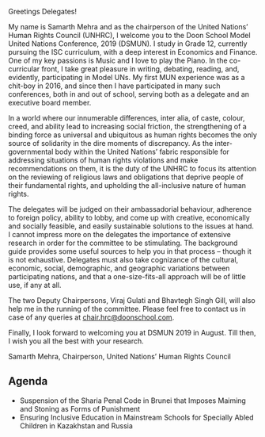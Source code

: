 Greetings Delegates!

My name is Samarth Mehra and as the chairperson of the United Nations’ Human Rights Council (UNHRC), I welcome you to the Doon School Model United Nations Conference, 2019 (DSMUN). I study in Grade 12, currently pursuing the ISC curriculum, with a deep interest in Economics and Finance. One of my key passions is Music and I love to play the Piano. In the co-curricular front, I take great pleasure in writing, debating, reading, and, evidently, participating in Model UNs. My first MUN experience was as a chit-boy in 2016, and since then I have participated in many such conferences, both in and out of school, serving both as a delegate and an executive board member.

In a world where our innumerable differences, inter alia, of caste, colour, creed, and ability lead to increasing social friction, the strengthening of a binding force as universal and ubiquitous as human rights becomes the only source of solidarity in the dire moments of discrepancy. As the inter-governmental body within the United Nations’ fabric responsible for addressing situations of human rights violations and make recommendations on them, it is the duty of the UNHRC to focus its attention on the reviewing of religious laws and obligations that deprive people of their fundamental rights, and upholding the all-inclusive nature of human rights.

The delegates will be judged on their ambassadorial behaviour, adherence to foreign policy, ability to lobby, and come up with creative, economically and socially feasible, and easily sustainable solutions to the issues at hand. I cannot impress more on the delegates the importance of extensive research in order for the committee to be stimulating. The background guide provides some useful sources to help you in that process – though it is not exhaustive. Delegates must also take cognizance of the cultural, economic, social, demographic, and geographic variations between participating nations, and that a one-size-fits-all approach will be of little use, if any at all.

The two Deputy Chairpersons, Viraj Gulati and Bhavtegh Singh Gill, will also help me in the running of the committee. Please feel free to contact us in case of any queries at chair.hrc@doonschool.com.

Finally, I look forward to welcoming you at DSMUN 2019 in August. Till then, I wish you all the best with your research.

Samarth Mehra,
Chairperson,
United Nations’ Human Rights Council

## Agenda

- Suspension of the Sharia Penal Code in Brunei that Imposes Maiming and Stoning as Forms of Punishment
- Ensuring Inclusive Education in Mainstream Schools for Specially Abled Children in Kazakhstan and Russia
